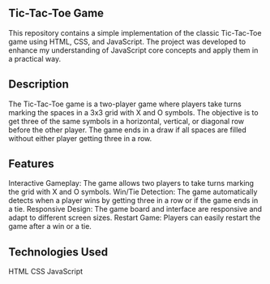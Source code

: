 ## Tic-Tac-Toe Game
This repository contains a simple implementation of the classic Tic-Tac-Toe game using HTML, CSS, and JavaScript. The project was developed to enhance my understanding of JavaScript core concepts and 
apply them in a practical way.

## Description
The Tic-Tac-Toe game is a two-player game where players take turns marking the spaces in a 3x3 grid with X and O symbols. The objective is to get three of the same symbols in a horizontal, vertical, or
diagonal row before the other player. The game ends in a draw if all spaces are filled without either player getting three in a row.


## Features

Interactive Gameplay: The game allows two players to take turns marking the grid with X and O symbols.
Win/Tie Detection: The game automatically detects when a player wins by getting three in a row or if the game ends in a tie.
Responsive Design: The game board and interface are responsive and adapt to different screen sizes.
Restart Game: Players can easily restart the game after a win or a tie.

## Technologies Used

HTML 
CSS 
JavaScript
